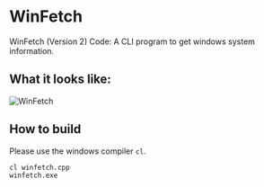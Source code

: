 # WinFetch
WinFetch (Version 2) Code: A CLI program to get windows system information.

## What it looks like:
![WinFetch](.github/winfetch.png)

## How to build
Please use the windows compiler `cl`.
```
cl winfetch.cpp
winfetch.exe
```
